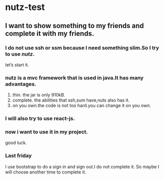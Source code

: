 # nutz-test
## I want to show something to my friends and complete it with my friends.
### I do not use ssh or ssm because I need something slim.So I try to use _nutz_.
let’s start it.
### nutz is a mvc framework that is used in java.It has many advantages.
1. thin. the jar is only 910kB.
2. complete. the abilities that ssh,sum have,nuts also has it.
3. on you own.the code is not too hard.you can change it on you own.
### I will also try to use react-js.
### now i want to use it in my project.
good luck.
### Last friday 
I use bootstrap to do a sign in and sign out.I do not complete it. So maybe I will choose another time to complete it.